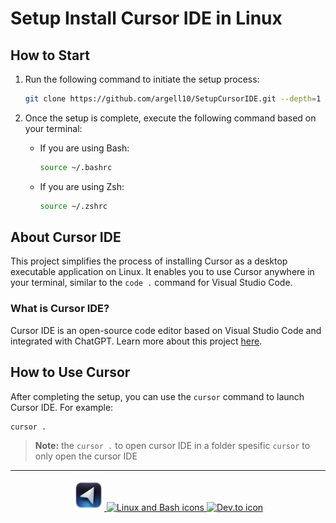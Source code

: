 # Setup Install Cursor IDE in Linux

## How to Start

1. Run the following command to initiate the setup process:

    ```bash
    git clone https://github.com/argell10/SetupCursorIDE.git --depth=1 && cd hikari-ken/setup_cursor && ./install.sh
    ```

2. Once the setup is complete, execute the following command based on your terminal:

    - If you are using Bash:
        ```bash
        source ~/.bashrc
        ```

    - If you are using Zsh:
        ```bash
        source ~/.zshrc
        ```

## About Cursor IDE

This project simplifies the process of installing Cursor as a desktop executable application on Linux. It enables you to use Cursor anywhere in your terminal, similar to the `code .` command for Visual Studio Code.

### What is Cursor IDE?

Cursor IDE is an open-source code editor based on Visual Studio Code and integrated with ChatGPT. Learn more about this project [here](link).

## How to Use Cursor

After completing the setup, you can use the `cursor` command to launch Cursor IDE. For example:

```bash
cursor .
```

> **Note:** the `cursor .` to open cursor IDE in a folder spesific `cursor` to only open the cursor IDE

<hr/>

<p align="center">
    <a href="https://cursor.sh/">
        <img src="./assets/icon.svg" alt="Cursor" width="50px">
    </a>
    <a href="https://skillicons.dev">
        <img src="https://skillicons.dev/icons?i=linux,bash" alt="Linux and Bash icons">
    </a>
    <a href="https://dev.to/mhbaando/how-to-install-cursor-the-ai-editor-on-linux-41dm">
        <img src="https://skillicons.dev/icons?i=devto" alt="Dev.to icon">
    </a>
</p>

